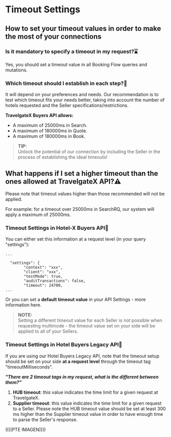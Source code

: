 ﻿---
sidebar_position: 10
---

# Timeout Settings
## How to set your timeout values in order to make the most of your connections

### Is it mandatory to specify a timeout in my request?⌛
Yes, you should set a timeout value in all Booking Flow queries and mutations.

### Which timeout should I establish in each step?🔢
It will depend on your preferences and needs. Our recommendation is to test which timeout fits your needs better, taking into account the number of hotels requested and the Seller specifications/restrictions.

**TravelgateX Buyers API allows:**

* A maximum of 25000ms in Search.
* A maximum of 180000ms in Quote.
* A maximum of 180000ms in Book.

>**TIP:**\
> Unlock the potential of our connection by including the Seller in the process of establishing the ideal timeouts!

## What happens if I set a higher timeout than the ones allowed at TravelgateX API?⚠️
Please note that timeout values higher than those recommended will not be applied.

For example: for a timeout over 25000ms in SearchRQ, our system will apply a maximum of 25000ms.

### Timeout Settings in Hotel-X Buyers API🚀
You can either set this information at a request level (in your query "settings"):

```
...

  "settings": {
        "context": "xxx",
        "client": "xxx",
        "testMode": true,
        "auditTransactions": false,
        "timeout": 24700,
...
```
Or you can set a **default timeout value** in your API Settings - more information here.

>**NOTE:**\
>Setting a different timeout value for each Seller is not possible when requesting multimode - the timeout value set on your side will be applied to all of your Sellers.


### Timeout Settings in Hotel Buyers Legacy API🏨
If you are using our Hotel Buyers Legacy API, note that the timeout setup should be set on your side **at a request level** through the timeout tag "timeoutMilliseconds".

***"There are 2 timeout tags in my request, what is the different between them?"***

1. **HUB timeout**: this value indicates the time limit for a given request at TravelgateX.
1. **Supplier timeout**: this value indicates the time limit for a given request to a Seller. Please note the HUB timeout value should be set at least 300 ms higher than the Supplier timeout value in order to have enough time to parse the Seller's response.


((((PTE IMAGEN))))
